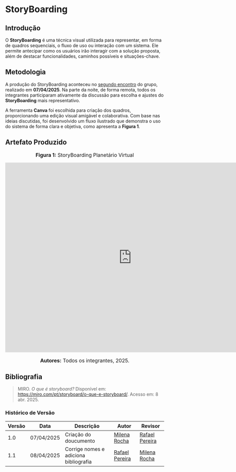# StoryBoarding

## Introdução

O **StoryBoarding** é uma técnica visual utilizada para representar, em forma de quadros sequenciais, o fluxo de uso ou interação com um sistema. Ele permite antecipar como os usuários irão interagir com a solução proposta, além de destacar funcionalidades, caminhos possíveis e situações-chave.


## Metodologia

A produção do StoryBoarding aconteceu no [segundo encontro](../../Atas/ata2.md) do grupo, realizado em **07/04/2025**. Na parte da noite, de forma remota, todos os integrantes participaram ativamente da discussão para escolha e ajustes do **StoryBoarding** mais representativo.

A ferramenta **Canva** foi escolhida para criação dos quadros, proporcionando uma edição visual amigável e colaborativa. Com base nas ideias discutidas, foi desenvolvido um fluxo ilustrado que demonstra o uso do sistema de forma clara e objetiva, como apresenta a **Figura 1**.

## Artefato Produzido

<font size="3"><p style="text-align: center"><b>Figura 1:</b> StoryBoarding Planetário Virtual</p></font>

<center> <iframe src="https://www.canva.com/design/DAGj_9Yynj8/b9Jo3qVPJUZFJ4YuWLS5-g/view?embed" width="800" height="600" allowfullscreen="allowfullscreen" loading="lazy" style="border: none;"></iframe> </center>
<font size="3"><p style="text-align: center"><b>Autores:</b> Todos os integrantes, 2025.</p></font>

## Bibliografia

> MIRO. *O que é storyboard?* Disponível em: <https://miro.com/pt/storyboard/o-que-e-storyboard/>. Acesso em: 8 abr. 2025.

### **Histórico de Versão**

| Versão | Data       | Descrição                         | Autor               | Revisor            |
|--------|------------|-----------------------------------|---------------------|--------------------|
| 1.0    | 07/04/2025 | Criação do doucumento      | [Milena Rocha](https://github.com/milenafrocha) | [Rafael Pereira](https://github.com/rafgpereira) |
| 1.1   | 08/04/2025 | Corrige nomes e adiciona bibliografia     | [Rafael Pereira](https://github.com/rafgpereira) | [Milena Rocha](https://github.com/milenafrocha) |

